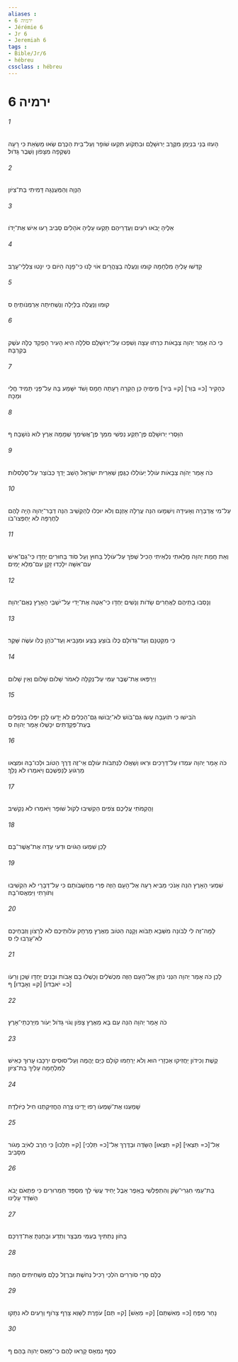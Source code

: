 ```yaml
---
aliases : 
- ירמיה 6
- Jérémie 6
- Jr 6
- Jeremiah 6
tags : 
- Bible/Jr/6
- hébreu
cssclass : hébreu
---
```


# ירמיה 6

###### 1
הָעִזוּ בְּנֵי בִנְיָמִן מִקֶּרֶב יְרוּשָׁלִַם וּבִתְקֹועַ תִּקְעוּ שֹׁופָר וְעַל־בֵּית הַכֶּרֶם שְׂאוּ מַשְׂאֵת כִּי רָעָה נִשְׁקְפָה מִצָּפֹון וְשֶׁבֶר גָּדֹול׃
###### 2
הַנָּוָה וְהַמְּעֻנָּגָה דָּמִיתִי בַּת־צִיֹּון׃
###### 3
אֵלֶיהָ יָבֹאוּ רֹעִים וְעֶדְרֵיהֶם תָּקְעוּ עָלֶיהָ אֹהָלִים סָבִיב רָעוּ אִישׁ אֶת־יָדֹו׃
###### 4
קַדְּשׁוּ עָלֶיהָ מִלְחָמָה קוּמוּ וְנַעֲלֶה בַצָּהֳרָיִם אֹוי לָנוּ כִּי־פָנָה הַיֹּום כִּי יִנָּטוּ צִלְלֵי־עָרֶב׃
###### 5
קוּמוּ וְנַעֲלֶה בַלָּיְלָה וְנַשְׁחִיתָה אַרְמְנֹותֶיהָ׃ ס
###### 6
כִּי כֹה אָמַר יְהוָה צְבָאֹות כִּרְתוּ עֵצָה וְשִׁפְכוּ עַל־יְרוּשָׁלִַם סֹלְלָה הִיא הָעִיר הָפְקַד כֻּלָּהּ עֹשֶׁק בְּקִרְבָּהּ׃
###### 7
כְּהָקִיר [כ= בְּוֵר] [ק= בַּיִר] מֵימֶיהָ כֵּן הֵקֵרָה רָעָתָהּ חָמָס וָשֹׁד יִשָּׁמַע בָּהּ עַל־פָּנַי תָּמִיד חֳלִי וּמַכָּה׃
###### 8
הִוָּסְרִי יְרוּשָׁלִַם פֶּן־תֵּקַע נַפְשִׁי מִמֵּךְ פֶּן־אֲשִׂימֵךְ שְׁמָמָה אֶרֶץ לֹוא נֹושָׁבָה׃ ף
###### 9
כֹּה אָמַר יְהֹוָה צְבָאֹות עֹולֵל יְעֹולְלוּ כַגֶּפֶן שְׁאֵרִית יִשְׂרָאֵל הָשֵׁב יָדְךָ כְּבֹוצֵר עַל־סַלְסִלֹּות׃
###### 10
עַל־מִי אֲדַבְּרָה וְאָעִידָה וְיִשְׁמָעוּ הִנֵּה עֲרֵלָה אָזְנָם וְלֹא יוּכְלוּ לְהַקְשִׁיב הִנֵּה דְבַר־יְהוָה הָיָה לָהֶם לְחֶרְפָּה לֹא יַחְפְּצוּ־בֹו׃
###### 11
וְאֵת חֲמַת יְהוָה מָלֵאתִי נִלְאֵיתִי הָכִיל שְׁפֹךְ עַל־עֹולָל בַּחוּץ וְעַל סֹוד בַּחוּרִים יַחְדָּו כִּי־גַם־אִישׁ עִם־אִשָּׁה יִלָּכֵדוּ זָקֵן עִם־מְלֵא יָמִים׃
###### 12
וְנָסַבּוּ בָתֵּיהֶם לַאֲחֵרִים שָׂדֹות וְנָשִׁים יַחְדָּו כִּי־אַטֶּה אֶת־יָדִי עַל־יֹשְׁבֵי הָאָרֶץ נְאֻם־יְהוָה׃
###### 13
כִּי מִקְּטַנָּם וְעַד־גְּדֹולָם כֻּלֹּו בֹּוצֵעַ בָּצַע וּמִנָּבִיא וְעַד־כֹּהֵן כֻּלֹּו עֹשֶׂה שָּׁקֶר׃
###### 14
וַיְרַפְּאוּ אֶת־שֶׁבֶר עַמִּי עַל־נְקַלָּה לֵאמֹר שָׁלֹום שָׁלֹום וְאֵין שָׁלֹום׃
###### 15
הֹבִישׁוּ כִּי תֹועֵבָה עָשׂוּ גַּם־בֹּושׁ לֹא־יֵבֹושׁוּ גַּם־הַכְלִים לֹא יָדָעוּ לָכֵן יִפְּלוּ בַנֹּפְלִים בְּעֵת־פְּקַדְתִּים יִכָּשְׁלוּ אָמַר יְהוָה׃ ס
###### 16
כֹּה אָמַר יְהוָה עִמְדוּ עַל־דְּרָכִים וּרְאוּ וְשַׁאֲלוּ לִנְתִבֹות עֹולָם אֵי־זֶה דֶרֶךְ הַטֹּוב וּלְכוּ־בָהּ וּמִצְאוּ מַרְגֹּועַ לְנַפְשְׁכֶם וַיֹּאמְרוּ לֹא נֵלֵךְ׃
###### 17
וַהֲקִמֹתִי עֲלֵיכֶם צֹפִים הַקְשִׁיבוּ לְקֹול שֹׁופָר וַיֹּאמְרוּ לֹא נַקְשִׁיב׃
###### 18
לָכֵן שִׁמְעוּ הַגֹּויִם וּדְעִי עֵדָה אֶת־אֲשֶׁר־בָּם׃
###### 19
שִׁמְעִי הָאָרֶץ הִנֵּה אָנֹכִי מֵבִיא רָעָה אֶל־הָעָם הַזֶּה פְּרִי מַחְשְׁבֹותָם כִּי עַל־דְּבָרַי לֹא הִקְשִׁיבוּ וְתֹורָתִי וַיִּמְאֲסוּ־בָהּ׃
###### 20
לָמָּה־זֶּה לִי לְבֹונָה מִשְּׁבָא תָבֹוא וְקָנֶה הַטֹּוב מֵאֶרֶץ מֶרְחָק עֹלֹותֵיכֶם לֹא לְרָצֹון וְזִבְחֵיכֶם לֹא־עָרְבוּ לִי׃ ס
###### 21
לָכֵן כֹּה אָמַר יְהוָה הִנְנִי נֹתֵן אֶל־הָעָם הַזֶּה מִכְשֹׁלִים וְכָשְׁלוּ בָם אָבֹות וּבָנִים יַחְדָּו שָׁכֵן וְרֵעֹו [כ= יֹאבֵדוּ] [ק= וְאָבָדוּ]׃ ף
###### 22
כֹּה אָמַר יְהוָה הִנֵּה עַם בָּא מֵאֶרֶץ צָפֹון וְגֹוי גָּדֹול יֵעֹור מִיַּרְכְּתֵי־אָרֶץ׃
###### 23
קֶשֶׁת וְכִידֹון יַחֲזִיקוּ אַכְזָרִי הוּא וְלֹא יְרַחֵמוּ קֹולָם כַּיָּם יֶהֱמֶה וְעַל־סוּסִים יִרְכָּבוּ עָרוּךְ כְּאִישׁ לַמִּלְחָמָה עָלַיִךְ בַּת־צִיֹּון׃
###### 24
שָׁמַעְנוּ אֶת־שָׁמְעֹו רָפוּ יָדֵינוּ צָרָה הֶחֱזִיקַתְנוּ חִיל כַּיֹּולֵדָה׃
###### 25
אַל־[כ= תֵּצְאִי] [ק= תֵּצְאוּ] הַשָּׂדֶה וּבַדֶּרֶךְ אַל־[כ= תֵּלֵכִי] [ק= תֵּלֵכוּ] כִּי חֶרֶב לְאֹיֵב מָגֹור מִסָּבִיב׃
###### 26
בַּת־עַמִּי חִגְרִי־שָׂק וְהִתְפַּלְּשִׁי בָאֵפֶר אֵבֶל יָחִיד עֲשִׂי לָךְ מִסְפַּד תַּמְרוּרִים כִּי פִתְאֹם יָבֹא הַשֹּׁדֵד עָלֵינוּ׃
###### 27
בָּחֹון נְתַתִּיךָ בְעַמִּי מִבְצָר וְתֵדַע וּבָחַנְתָּ אֶת־דַּרְכָּם׃
###### 28
כֻּלָּם סָרֵי סֹורְרִים הֹלְכֵי רָכִיל נְחֹשֶׁת וּבַרְזֶל כֻּלָּם מַשְׁחִיתִים הֵמָּה׃
###### 29
נָחַר מַפֻּחַ [כ= מֵאִשְׁתַּם] [ק= מֵאֵשׁ] [ק= תַּם] עֹפָרֶת לַשָּׁוְא צָרַף צָרֹוף וְרָעִים לֹא נִתָּקוּ׃
###### 30
כֶּסֶף נִמְאָס קָרְאוּ לָהֶם כִּי־מָאַס יְהוָה בָּהֶם׃ ף
